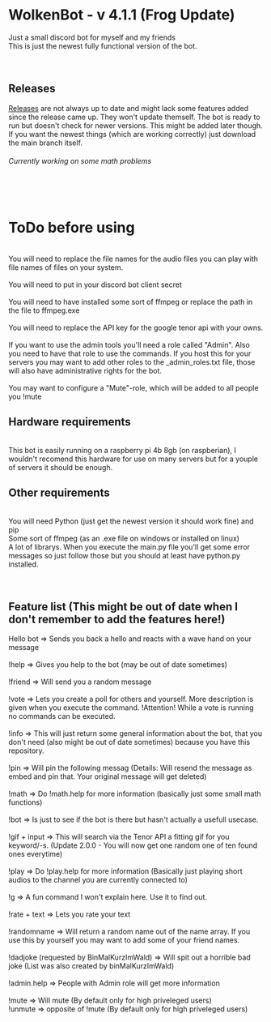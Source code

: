 # WolkenBot - v 4.1.1 (Frog Update)
Just a small discord bot for myself and my friends<br>
This is just the newest fully functional version of the bot.<br><br><br>

## Releases
[Releases](https://github.com/Wolkensteine/WolkenBot/releases) are not always up to date and might lack some features added since the release came up. They won't update themself. The bot is ready to run but doesn't check for newer versions. This might be added later though. <br>
If you want the newest things (which are working correctly) just download the main branch itself.<br>
###### Currently working on some math problems


<br><br>



# ToDo before using
<br>
You will need to replace the file names for the audio files you can play with file names of files on your system.<br><br>
You will need to put in your discord bot client secret<br><br>
You will need to have installed some sort of ffmpeg or replace the path in the file to ffmpeg.exe<br><br>
You will need to replace the API key for the google tenor api with your owns.<br><br>
If you want to use the admin tools you'll need a role called "Admin". Also you need to have that role to use the commands. If you host this for your servers you may want to add other roles to the <servername>_admin_roles.txt file, those will also have administrative rights for the bot.<br><br>
You may want to configure a "Mute"-role, which will be added to all people you !mute

## Hardware requirements
<br>
This bot is easily running on a raspberry pi 4b 8gb (on raspberian), I wouldn't recomend this hardware for use on many servers but for a youple of servers it should be enough.

## Other requirements
<br>
You will need Python (just get the newest version it should work fine) and pip<br>
Some sort of ffmpeg (as an .exe file on windows or installed on linux)<br>
A lot of librarys. When you execute the main.py file you'll get some error messages so just follow those but you should at least have python.py installed.<br><br><br>



## Feature list (This might be out of date when I don't remember to add the features here!)
Hello bot => Sends you back a hello and reacts with a wave hand on your message<br><br>
!help => Gives you help to the bot (may be out of date sometimes)<br><br>
!friend => Will send you a random message<br><br>
!vote => Lets you create a poll for others and yourself. More description is given when you execute the command. !Attention! While a vote is running no commands can be executed.<br><br>
!info => This will just return some general information about the bot, that you don't need (also might be out of date sometimes) because you have this repository.<br><br>
!pin => Will pin the following messag (Details: Will resend the message as embed and pin that. Your original message will get deleted)<br><br>
!math => Do !math.help for more information (basically just some small math functions)<br><br>
!bot => Is just to see if the bot is there but hasn't actually a usefull usecase.<br><br>
!gif + input => This will search via the Tenor API a fitting gif for you keyword/-s. (Update 2.0.0 - You will now get one random one of ten found ones everytime)<br><br>
!play => Do !play.help for more information (Basically just playing short audios to the channel you are currently connected to)<br><br>
!g => A fun command I won't explain here. Use it to find out.<br><br>
!rate + text => Lets you rate your text<br><br>
!randomname => Will return a random name out of the name array. If you use this by yourself you may want to add some of your friend names.<br><br>
!dadjoke (requested by BinMalKurzImWald) => Will spit out a horrible bad joke (List was also created by binMalKurzImWald)<br><br>
!admin.help => People with Admin role will get more information <br><br>
!mute <name> => Will mute <name> (By default only for high priveleged users)<br>
!unmute <name> => opposite of !mute (By default only for high priveleged users)
